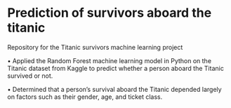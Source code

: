 # Prediction of survivors aboard the titanic
Repository for the Titanic survivors machine learning project

• Applied the Random Forest machine learning model in Python on the Titanic dataset from Kaggle to predict
whether a person aboard the Titanic survived or not.

• Determined that a person’s survival aboard the Titanic depended largely on factors such as their gender, age, and
ticket class.
